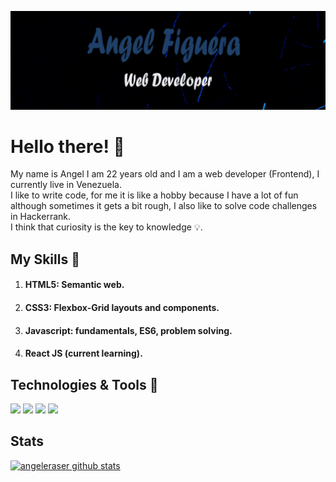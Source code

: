 [![Header](https://raw.githubusercontent.com/angeleraser/angeleraser/main/assets/github-banner.png "Header")](https://github.com/angeleraser)

# Hello there! :wave:
My name is Angel I am 22 years old and I am a web developer (Frontend), I currently live in Venezuela.
<br>
I like to write code, for me it is like a hobby because I have a lot of fun although sometimes it gets a bit rough, I also like to solve code challenges in Hackerrank. 
<br>
I think that curiosity is the key to knowledge :bulb:.

## My Skills :muscle:
1. #### HTML5: Semantic web.
2. #### CSS3: Flexbox-Grid layouts and components.
3. #### Javascript: fundamentals, ES6, problem solving.
4. #### React JS (current learning).

## Technologies & Tools 🔧
![](https://img.shields.io/badge/Code-JavaScript-informational?style=flat&logo=javascript&logoColor=white&color=1f4068)
![](https://img.shields.io/badge/Code-HTML5-informational?style=flat&logo=html5&logoColor=white&color=1f4068)
![](https://img.shields.io/badge/Code-CSS3-informational?style=flat&logo=css3&logoColor=white&color=1f4068)
![](https://img.shields.io/badge/Code-React-informational?style=flat&logo=react&logoColor=white&color=1f4068)

## Stats
[![angeleraser github stats](https://github-readme-stats.vercel.app/api?username=angeleraser)](https://github.com/angeleraser/github-readme-stats)


